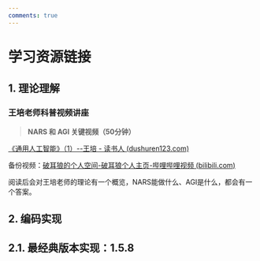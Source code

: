 ```yaml
---
comments: true
---
```

# 学习资源链接

## 1. 理论理解

### 王培老师科普视频讲座

> **NARS 和 AGI 关键视频（50分钟）**

[《通用人工智能》（1）--王培 - 读书人 (dushuren123.com)](http://www.dushuren123.com/dushuren/video/share.html?id=1679351024)

备份视频：[破耳狼的个人空间-破耳狼个人主页-哔哩哔哩视频 (bilibili.com)](https://space.bilibili.com/295431971/channel/seriesdetail?sid=1802789&ctype=0)

阅读后会对王培老师的理论有一个概览，NARS能做什么、AGI是什么，都会有一个答案。

## 2. 编码实现

## 2.1. 最经典版本实现：1.5.8
